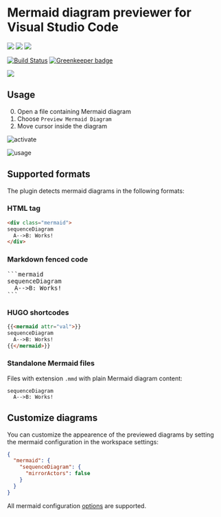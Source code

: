 # Mermaid diagram previewer for Visual Studio Code

[![](https://vsmarketplacebadge.apphb.com/version/vstirbu.vscode-mermaid-preview.svg)](https://marketplace.visualstudio.com/items?itemName=vstirbu.vscode-mermaid-preview)
[![](https://vsmarketplacebadge.apphb.com/installs/vstirbu.vscode-mermaid-preview.svg)](https://marketplace.visualstudio.com/items?itemName=vstirbu.vscode-mermaid-preview)
[![](https://vsmarketplacebadge.apphb.com/rating/vstirbu.vscode-mermaid-preview.svg)](https://marketplace.visualstudio.com/items?itemName=vstirbu.vscode-mermaid-preview)

[![Build Status](https://travis-ci.org/vstirbu/vscode-mermaid-preview.svg?branch=master)](https://travis-ci.org/vstirbu/vscode-mermaid-preview)
[![Greenkeeper badge](https://badges.greenkeeper.io/vstirbu/vscode-mermaid-preview.svg)](https://greenkeeper.io/)

[![](https://img.shields.io/badge/paypal-donate%20&#x2615;-yellow.svg)](https://www.paypal.com/cgi-bin/webscr?cmd=_s-xclick&hosted_button_id=XUTSVST4DNTFC)

## Usage

0. Open a file containing Mermaid diagram
0. Choose `Preview Mermaid Diagram`
0. Move cursor inside the diagram

![activate](https://raw.github.com/vstirbu/vscode-mermaid-preview/master/images/activate.png)

![usage](https://raw.github.com/vstirbu/vscode-mermaid-preview/master/images/usage.png)

## Supported formats

The plugin detects mermaid diagrams in the following formats:

### HTML tag

```html
<div class="mermaid">
sequenceDiagram
  A-->B: Works!
</div>
```

### Markdown fenced code

<pre>
```mermaid
sequenceDiagram
  A-->B: Works!
```
</pre>

### HUGO shortcodes

```html
{{<mermaid attr="val">}}
sequenceDiagram
  A-->B: Works!
{{</mermaid>}}
```

### Standalone Mermaid files

Files with extension ``.mmd`` with plain Mermaid diagram content:

```
sequenceDiagram
  A-->B: Works!
```

## Customize diagrams

You can customize the appearence of the previewed diagrams by setting the mermaid configuration in the workspace settings:

```json
{
  "mermaid": {
    "sequenceDiagram": {
      "mirrorActors": false
    }
  }
}
```

All mermaid configuration [options](http://knsv.github.io/mermaid/#mermaidapi) are supported.
